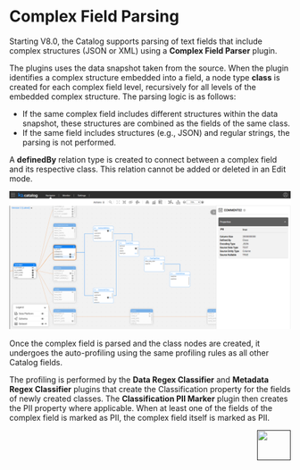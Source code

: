 # Complex Field Parsing

Starting V8.0, the Catalog supports parsing of text fields that include complex structures (JSON or XML) using a **Complex Field Parser** plugin. 

The plugins uses the data snapshot taken from the source. When the plugin identifies a complex structure embedded into a field, a node type **class** is created for each complex field level, recursively for all levels of the embedded complex structure. The parsing logic is as follows:

* If the same complex field includes different structures within the data snapshot, these structures  are combined as the fields of the same class.
* If the same field includes structures (e.g., JSON) and regular strings, the parsing is not performed.

A **definedBy** relation type is created to connect between a complex field and its respective class. This relation cannot be added or deleted in an Edit mode. 

![](../images/complex_field.png)

Once the complex field is parsed and the class nodes are created, it undergoes the auto-profiling using the same profiling rules as all other Catalog fields. 

The profiling is performed by the **Data Regex Classifier** and **Metadata Regex Classifier** plugins that create the Classification property for the fields of newly created classes. The **Classification PII Marker** plugin then creates the PII property where applicable. When at least one of the fields of the complex field is marked as PII, the complex field itself is marked as PII.

[<img align="right" width="60" height="54" src="/articles/images/Next.png">]() 
